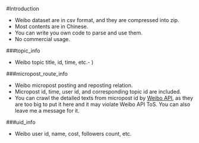 #Introduction

- Weibo dataset are in csv format, and they are compressed into zip.
- Most contents are in Chinese.
- You can write you own code to parse and use them.
- No commercial usage.

###topic_info
- Weibo topic title, id, time, etc.- )

###micropost_route_info
- Weibo micropost posting and reposting relation.
- Micropost id, time, user id, and corresponding topic id are included.
- You can crawl the detailed texts from micropost id by [Weibo API](http://open.weibo.com/wiki/API%E6%96%87%E6%A1%A3/en), as they are too big to put it here and it may violate Weibo API ToS. You can also leave me a message for it. 

###uid_info 
- Weibo user id, name, cost, followers count, etc.



